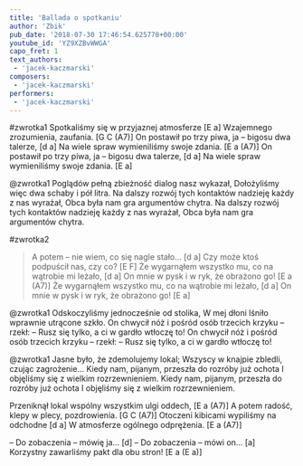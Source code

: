```yaml
---
title: 'Ballada o spotkaniu'
author: 'Zbik'
pub_date: '2018-07-30 17:46:54.625778+00:00'
youtube_id: 'YZ9XZBvWWGA'
capo_fret: 1
text_authors:
 - 'jacek-kaczmarski'
composers:
 - 'jacek-kaczmarski'
performers:
 - 'jacek-kaczmarski'
---
```


#zwrotka1
Spotkaliśmy się w przyjaznej atmosferze [E a]
Wzajemnego zrozumienia, zaufania. [G C (A7)]
On postawił po trzy piwa, ja – bigosu dwa talerze, [d a]
Na wiele spraw wymieniliśmy swoje zdania. [E a (A7)]
On postawił po trzy piwa, ja – bigosu dwa talerze, [d a]
Na wiele spraw wymieniliśmy swoje zdania. [E a]

@zwrotka1
Poglądów pełną zbieżność dialog nasz wykazał,
Dołożyliśmy więc dwa schaby i pół litra.
Na dalszy rozwój tych kontaktów nadzieję każdy z nas wyrażał,
Obca była nam gra argumentów chytra.
Na dalszy rozwój tych kontaktów nadzieję każdy z nas wyrażał,
Obca była nam gra argumentów chytra.

#zwrotka2
>A potem – nie wiem, co się nagle stało… [d a]
>Czy może ktoś podpuścił nas, czy co? [E F]
>Że wygarnąłem wszystko mu, co na wątrobie mi leżało, [d a]
>On mnie w pysk i w ryk, że obrażono go! [E a (A7)]
>Że wygarnąłem wszystko mu, co na wątrobie mi leżało, [d a]
>On mnie w pysk i w ryk, że obrażono go! [E a]

@zwrotka1
Odskoczyliśmy jednocześnie od stolika,
W mej dłoni lśniło wprawnie utrącone szkło.
On chwycił nóż i pośród osób trzecich krzyku – rzekł:
– Rusz się tylko, a ci w gardło wtłoczę to!
On chwycił nóż i pośród osób trzecich krzyku – rzekł:
– Rusz się tylko, a ci w gardło wtłoczę to!

@zwrotka1
Jasne było, że zdemolujemy lokal;
Wszyscy w knajpie zbledli, czując zagrożenie…
Kiedy nam, pijanym, przeszła do rozróby już ochota
I objęliśmy się z wielkim rozrzewnieniem.
Kiedy nam, pijanym, przeszła do rozróby już ochota
I objęliśmy się z wielkim rozrzewnieniem.

Przeniknął lokal wspólny wszystkim ulgi oddech, [E a (A7)]
A potem radość, klepy w plecy, pozdrowienia. [G C (A7)]
Otoczeni kibicami wypiliśmy na odchodne [d a]
W atmosferze ogólnego odprężenia. [E a (A7)]

– Do zobaczenia – mówię ja… [d]
– Do zobaczenia – mówi on… [a]
Korzystny zawarliśmy pakt dla obu stron! [E a (E a)]